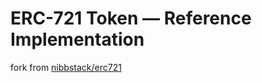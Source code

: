 # ERC-721 Token — Reference Implementation

fork from [nibbstack/erc721](https://github.com/nibbstack/erc721)
